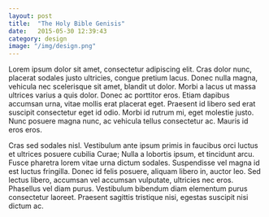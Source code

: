 ```yaml
---
layout: post
title:  "The Holy Bible Genisis"
date:   2015-05-30 12:39:43
category: design
image: "/img/design.png"
---
```


Lorem ipsum dolor sit amet, consectetur adipiscing elit. Cras dolor nunc, placerat sodales justo ultricies, congue pretium lacus. Donec nulla magna, vehicula nec scelerisque sit amet, blandit ut dolor. Morbi a lacus ut massa ultrices varius a quis dolor. Donec ac porttitor eros. Etiam dapibus accumsan urna, vitae mollis erat placerat eget. Praesent id libero sed erat suscipit consectetur eget id odio. Morbi id rutrum mi, eget molestie justo. Nunc posuere magna nunc, ac vehicula tellus consectetur ac. Mauris id eros eros.

Cras sed sodales nisl. Vestibulum ante ipsum primis in faucibus orci luctus et ultrices posuere cubilia Curae; Nulla a lobortis ipsum, et tincidunt arcu. Fusce pharetra lorem vitae urna dictum sodales. Suspendisse vel magna id est luctus fringilla. Donec id felis posuere, aliquam libero in, auctor leo. Sed lectus libero, accumsan vel accumsan vulputate, ultricies nec eros. Phasellus vel diam purus. Vestibulum bibendum diam elementum purus consectetur laoreet. Praesent sagittis tristique nisi, egestas suscipit nisi dictum ac.